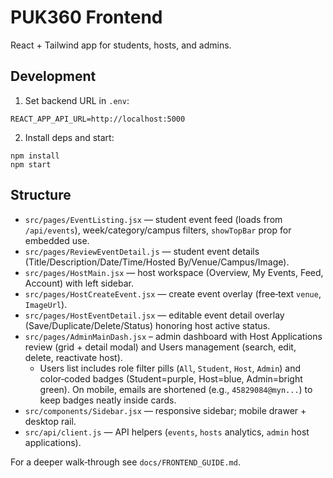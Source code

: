 # PUK360 Frontend

React + Tailwind app for students, hosts, and admins.

## Development

1) Set backend URL in `.env`:
```
REACT_APP_API_URL=http://localhost:5000
```
2) Install deps and start:
```
npm install
npm start
```

## Structure

- `src/pages/EventListing.jsx` — student event feed (loads from `/api/events`), week/category/campus filters, `showTopBar` prop for embedded use.
- `src/pages/ReviewEventDetail.js` — student event details (Title/Description/Date/Time/Hosted By/Venue/Campus/Image).
- `src/pages/HostMain.jsx` — host workspace (Overview, My Events, Feed, Account) with left sidebar.
- `src/pages/HostCreateEvent.jsx` — create event overlay (free‑text `venue`, `ImageUrl`).
- `src/pages/HostEventDetail.jsx` — editable event detail overlay (Save/Duplicate/Delete/Status) honoring host active status.
- `src/pages/AdminMainDash.jsx` – admin dashboard with Host Applications review (grid + detail modal) and Users management (search, edit, delete, reactivate host).
  - Users list includes role filter pills (`All`, `Student`, `Host`, `Admin`) and color‑coded badges (Student=purple, Host=blue, Admin=bright green). On mobile, emails are shortened (e.g., `45829084@myn...`) to keep badges neatly inside cards.
- `src/components/Sidebar.jsx` — responsive sidebar; mobile drawer + desktop rail.
- `src/api/client.js` — API helpers (`events`, `hosts` analytics, `admin` host applications).

For a deeper walk‑through see `docs/FRONTEND_GUIDE.md`.
